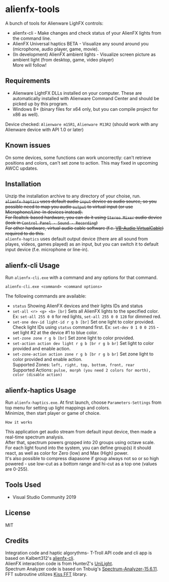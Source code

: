 # alienfx-tools
A bunch of tools for Alienware LighFX controls:
- alienfx-cli - Make changes and check status of your AlienFX lights from the command line.
- AlienFX Universal haptics BETA - Visualize any sound around you (microphone, audio player, game, movie).
- (In development) AlienFX ambient lights - Visualize screen picture as ambient light (from desktop, game, video player)
<br>More will follow!

## Requirements
- Alienware LightFX DLLs installed on your computer. These are automatically installed with Alienware Command Center and 
should be picked up by this program.
- Windows 8+ (binary files for x64 only, but you can compile project for x86 as well).

Device checked: `Alienware m15R1`, `Alienware M13R2` (should work with any Alienware device with API 1.0 or later)

## Known issues
On some devices, some functions can work uncorrectly: can't retrieve positions and colors, can't set zone to action.
This may fixed in upcoming AWCC updates.

## Installation
Unzip the installation archive to any directory of your choise, run.<br>
<s>`alienfx-haptics` uses default audio `input` device as audio source, so you possible need to map you audio `output` to virtual input (or use Microphone/Line-In devices instead).
<br>For Realtek-based hardware, you can do it using `Stereo Mixer` audio device (look in `Control Panel - Sound - Recording`)
<br>For other hardware, virtual audio cable software (f.e. [VB-Audio VirtualCable](https://www.vb-audio.com/Cable/)) required to do this.</s>
<br>`alienfx-haptics` uses default output device (there are all sound from playes, videos, games played) as an input, but you can switch it to default input device (f.e. microphone or line-in).

## alienfx-cli Usage
Run `alienfx-cli.exe` with a command and any options for that command. 
```
alienfx-cli.exe <command> <command options>
```
The following commands are available:
- `status` Showing AlienFX devices and their lights IDs and status
- `set-all <r> <g> <b> [br]` Sets all AlienFX lights to the specified color. Ex: `set-all 255 0 0` for red lights, `set-all 255 0 0 128` for dimmed red.
- `set-one dev-id light-id r g b [br]` Set one light to color provided. Check light IDs using `status` command first. Ex: `set-dev 0 1 0 0 255` - set light #2 at the device #1 to blue color.
- `set-zone zone r g b [br]` Set zone light to color provided.
- `set-action action dev light r g b [br r g b br]` Set light to color provided and enable action.
- `set-zone-action action zone r g b [br r g b br]` Set zone light to color provided and enable action.
<br>Supported Zones: `left, right, top, bottom, front, rear`
<br>Supported Actions: `pulse, morph (you need 2 colors for morth), color (disable action)`

## alienfx-haptics Usage
Run `alienfx-haptics.exe`. At first launch, choose `Parameters-Settings` from top menu for setting up light mappings and colors.
<br>Minimize, then start player or game of choice.
```
How it works
```
This application get audio stream from default input device, then made a real-time spectrum analysis.
<br>After that, spectrum powers gropped into 20 groups using octave scale.
<br>For each light found into the system, you can define group(s) it should react, as well as color for Zero (low) and Max (High) power.
<br>It's also possible to compress diapasone if group always not so or so high powered - use low-cut as a bottom range and hi-cut as a top one (values are 0-255).

## Tools Used
* Visual Studio Community 2019

## License
MIT

## Credits
Integration code and haptic algorythms- T-Troll
API code and cli app is based on Kalbert312's [alienfx-cli](https://github.com/kalbert312/alienfx-cli).<br>
AlienFX interaction code is from HunterZ's [UniLight](https://github.com/HunterZ/UniLight).<br>
Spectrum Analyzer code is based on Tnbuig's [Spectrum-Analyzer-15.6.11](https://github.com/tnbuig/Spectrum-Analyzer-15.6.11).<br>
FFT subroutine utilizes [Kiss FFT](https://sourceforge.net/projects/kissfft/) library.
